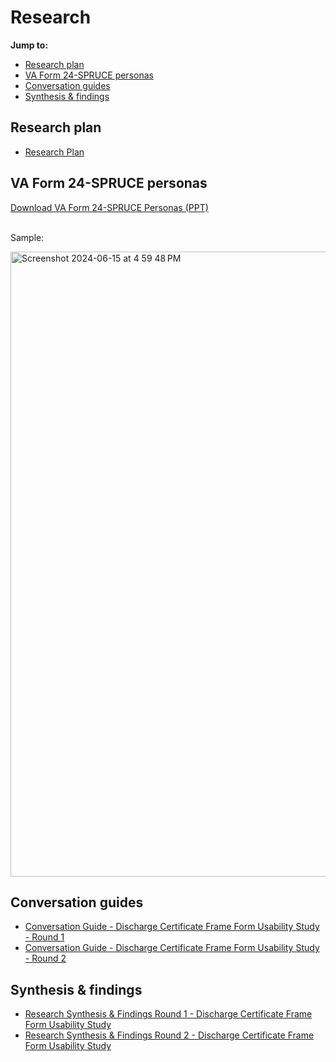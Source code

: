# Research

**Jump to:**

- [Research plan](#research-plan)
- [VA Form 24-SPRUCE personas](#va-form-24-spruce-personas)
- [Conversation guides](#conversation-guides)
- [Synthesis & findings](#synthesis--findings)
  
## Research plan 

- [Research Plan](https://github.com/agilesix/vets-website/blob/main/docs/research/research-plan.md)

## VA Form 24-SPRUCE personas

[Download VA Form 24-SPRUCE Personas (PPT)](https://github.com/user-attachments/files/15854986/VA.Form.24-SPRUCE.Personas.1.pptx)<br/><br/>

Sample: 

<img width="1000" alt="Screenshot 2024-06-15 at 4 59 48 PM" src="https://github.com/agilesix/vets-website/assets/101129355/9e505202-393f-4bb6-80fd-1b2221a2448b">

## Conversation guides 

- [Conversation Guide - Discharge Certificate Frame Form Usability Study - Round 1](https://github.com/agilesix/vets-website/blob/main/docs/research/conversation-guide-round-1.md)
- [Conversation Guide - Discharge Certificate Frame Form Usability Study - Round 2](https://github.com/agilesix/vets-website/blob/main/docs/research/conversation-guide-round-2.md)

## Synthesis & findings 

- [Research Synthesis & Findings Round 1 - Discharge Certificate Frame Form Usability Study](https://github.com/agilesix/vets-website/blob/main/docs/research/research-synthesis-findings-round-1.md)
- [Research Synthesis & Findings Round 2 - Discharge Certificate Frame Form Usability Study](https://github.com/agilesix/vets-website/blob/main/docs/research/research-synthesis-findings-round-2.md)




